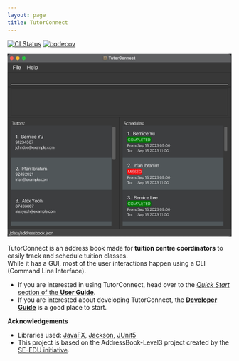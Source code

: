 ```yaml
---
layout: page
title: TutorConnect
---
```


[![CI Status](https://github.com/se-edu/addressbook-level3/workflows/Java%20CI/badge.svg)](https://github.com/AY2324S1-CS2103T-T17-3/tp/actions)
[![codecov](https://codecov.io/gh/AY2324S1-CS2103T-T17-3/tp/graph/badge.svg?token=CY67NSXKQZ)](https://codecov.io/gh/AY2324S1-CS2103T-T17-3/tp)

![Ui](images/Ui.png)

TutorConnect is an address book made for **tuition centre coordinators** to easily track and schedule tuition classes.\
While it has a GUI, most of the user interactions happen using a CLI (Command Line Interface).

* If you are interested in using TutorConnect, head over to the [_Quick Start_ section of the **User Guide**](UserGuide.html#quick-start).
* If you are interested about developing TutorConnect, the [**Developer Guide**](DeveloperGuide.html) is a good place to start.

**Acknowledgements**

* Libraries used: [JavaFX](https://openjfx.io/), [Jackson](https://github.com/FasterXML/jackson), [JUnit5](https://github.com/junit-team/junit5)
* This project is based on the AddressBook-Level3 project created by the [SE-EDU initiative](https://se-education.org).
